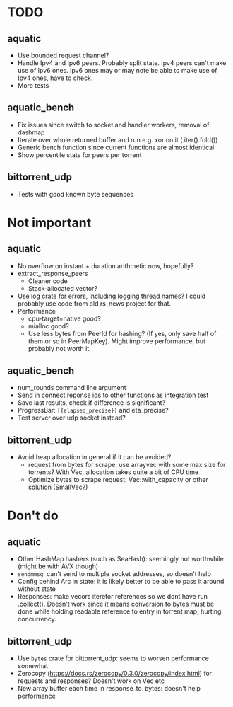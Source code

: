 # TODO

## aquatic
* Use bounded request channel?
* Handle Ipv4 and Ipv6 peers. Probably split state. Ipv4 peers can't make
  use of Ipv6 ones. Ipv6 ones may or may note be able to make use of Ipv4
  ones, have to check.
* More tests

## aquatic_bench
* Fix issues since switch to socket and handler workers, removal of dashmap
* Iterate over whole returned buffer and run e.g. xor on it (.iter().fold())
* Generic bench function since current functions are almost identical
* Show percentile stats for peers per torrent

## bittorrent_udp
* Tests with good known byte sequences

# Not important

## aquatic

* No overflow on instant + duration arithmetic now, hopefully?
* extract_response_peers
    * Cleaner code
    * Stack-allocated vector?
* Use log crate for errors, including logging thread names? I could probably
  use code from old rs_news project for that.
* Performance
    * cpu-target=native good?
    * mialloc good?
    * Use less bytes from PeerId for hashing? (If yes, only save half of them
      or so in PeerMapKey). Might improve performance, but probably not worth
      it.

## aquatic_bench
* num_rounds command line argument
* Send in connect reponse ids to other functions as integration test
* Save last results, check if difference is significant?
* ProgressBar: `[{elapsed_precise}]` and eta_precise?
* Test server over udp socket instead?

## bittorrent_udp
* Avoid heap allocation in general if it can be avoided?
  * request from bytes for scrape: use arrayvec with some max size for
    torrents? With Vec, allocation takes quite a bit of CPU time
  * Optimize bytes to scrape request: Vec::with_capacity or other solution (SmallVec?)

# Don't do

## aquatic

* Other HashMap hashers (such as SeaHash): seemingly not worthwhile (might be
  with AVX though)
* `sendmmsg`: can't send to multiple socket addresses, so doesn't help
* Config behind Arc in state: it is likely better to be able to pass it around
  without state
* Responses: make vecors iteretor references so we dont have run .collect().
  Doesn't work since it means conversion to bytes must be done while holding
  readable reference to entry in torrent map, hurting concurrency.

## bittorrent_udp

* Use `bytes` crate for bittorrent_udp: seems to worsen performance somewhat
* Zerocopy (https://docs.rs/zerocopy/0.3.0/zerocopy/index.html) for requests
  and responses? Doesn't work on Vec etc
* New array buffer each time in response_to_bytes: doesn't help performance
